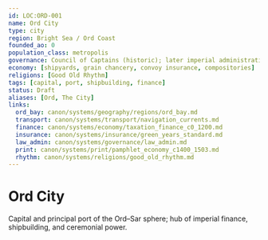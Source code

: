 ```yaml
---
id: LOC:ORD-001
name: Ord City
type: city
region: Bright Sea / Ord Coast
founded_ao: 0
population_class: metropolis
governance: Council of Captains (historic); later imperial administration
economy: [shipyards, grain chancery, convoy insurance, compositories]
religions: [Good Old Rhythm]
tags: [capital, port, shipbuilding, finance]
status: Draft
aliases: [Ord, The City]
links:
  ord_bay: canon/systems/geography/regions/ord_bay.md
  transport: canon/systems/transport/navigation_currents.md
  finance: canon/systems/economy/taxation_finance_c0_1200.md
  insurance: canon/systems/insurance/green_years_standard.md
  law_admin: canon/systems/governance/law_admin.md
  print: canon/systems/print/pamphlet_economy_c1400_1503.md
  rhythm: canon/systems/religions/good_old_rhythm.md
---
```


# Ord City
Capital and principal port of the Ord–Sar sphere; hub of imperial finance, shipbuilding, and ceremonial power.
